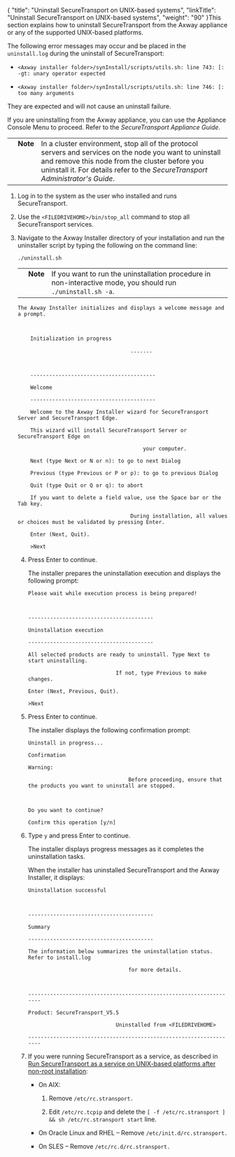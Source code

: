 {
    "title": "Uninstall SecureTransport on UNIX-based systems",
    "linkTitle": "Uninstall SecureTransport on UNIX-based systems",
    "weight": "90"
}This section explains how to uninstall SecureTransport from the Axway appliance or any of the supported UNIX-based platforms.

The following error messages may occur and be placed in the `uninstall.log` during the uninstall of SecureTransport:

-   `<Axway installer folder>/synInstall/scripts/utils.sh: line 743: [: -gt: unary operator expected`
-   `<Axway installer folder>/synInstall/scripts/utils.sh: line 746: [: too many arguments`

They are expected and will not cause an uninstall failure.

If you are uninstalling from the Axway appliance, you can use the Appliance Console Menu to proceed. Refer to the *SecureTransport Appliance Guide*.

<table cellpadding="0" cellspacing="0">
   <col/>
   <col/>
   <col/>
      <tr>
         <td valign="top">         </td>
         <td valign="top"><span><b>Note</b></span>
         </td>
         <td data-mc-autonum="&lt;b&gt;Note&lt;/b&gt;" valign="top">In a cluster environment, stop all of the protocol servers and services on the node you want to uninstall and remove this node from the cluster before you uninstall it. For details refer to the <span data-cshid="admin" data-version="5.3.5"><em><span>SecureTransport</span> Administrator's Guide</em></span>.         </td>
      </tr>
</table>

1.  Log in to the system as the user who installed and runs SecureTransport.

2.  Use the `<FILEDRIVEHOME>/bin/stop_all` command to stop all SecureTransport services.

3.  Navigate to the Axway Installer directory of your installation and run the uninstaller script by typing the following on the command line:

        ./uninstall.sh

      
    

    <table cellpadding="0" cellspacing="0">
   <col/>
   <col/>
   <col/>
      <tr>
         <td valign="top">         </td>
         <td valign="top"><span><b>Note</b></span>
         </td>
         <td data-mc-autonum="&lt;b&gt;Note&lt;/b&gt;" valign="top">If you want to run the uninstallation procedure in non-interactive mode, you should run <code>./uninstall.sh -a</code>.         </td>
      </tr>
</table>

      
    The Axway Installer initializes and displays a welcome message and a prompt.

        Initialization in progress
                                        .......

        ----------------------------------------
        Welcome
        ----------------------------------------
        Welcome to the Axway Installer wizard for SecureTransport Server and SecureTransport Edge.
        This wizard will install SecureTransport Server or SecureTransport Edge on
                                            your computer.
        Next (type Next or N or n): to go to next Dialog
        Previous (type Previous or P or p): to go to previous Dialog
        Quit (type Quit or Q or q): to abort
        If you want to delete a field value, use the Space bar or the Tab key.
                                        During installation, all values or choices must be validated by pressing Enter.
        Enter (Next, Quit).
        >Next

4.  Press Enter to continue.  
    The installer prepares the uninstallation execution and displays the following prompt:

        Please wait while execution process is being prepared!

        ----------------------------------------
        Uninstallation execution
        ----------------------------------------
        All selected products are ready to uninstall. Type Next to start uninstalling.
                                    If not, type Previous to make changes.
        Enter (Next, Previous, Quit).
        >Next

5.  Press Enter to continue.  
    The installer displays the following confirmation prompt:

        Uninstall in progress...
        Confirmation
        Warning:
                                        Before proceeding, ensure that the products you want to uninstall are stopped.
                                    
        Do you want to continue?
        Confirm this operation [y/n]

6.  Type `y` and press Enter to continue.  
    The installer displays progress messages as it completes the uninstallation tasks.  
    When the installer has uninstalled SecureTransport and the Axway Installer, it displays:

        Uninstallation successful

        ----------------------------------------
        Summary
        ----------------------------------------
        The information below summarizes the uninstallation status. Refer to install.log
                                        for more details.

        -------------------------------------------------------------------
        Product: SecureTransport_V5.5
                                    Uninstalled from <FILEDRIVEHOME>
        -------------------------------------------------------------------

7.  If you were running SecureTransport as a service, as described in [Run SecureTransport as a service on UNIX-based platforms after non-root installation](../../install_overview/installing_on_unix_based_platforms/running_st_as_service_unix):
    -   On AIX:
        1.  Remove `/etc/rc.stransport.`
        2.  Edit `/etc/rc.tcpip` and delete the `[ -f /etc/rc.stransport ] && sh /etc/rc.stransport start` line.
    -   On Oracle Linux and RHEL – Remove `/etc/init.d/rc.stransport.`
    -   On SLES – Remove `/etc/rc.d/rc.stransport.`
